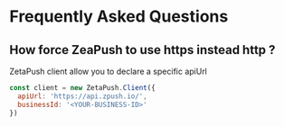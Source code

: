 # Frequently Asked Questions

## How force ZeaPush to use https instead http ?

ZetaPush client allow you to declare a specific apiUrl

```js
const client = new ZetaPush.Client({
  apiUrl: 'https://api.zpush.io/',
  businessId: '<YOUR-BUSINESS-ID>'
})
```
